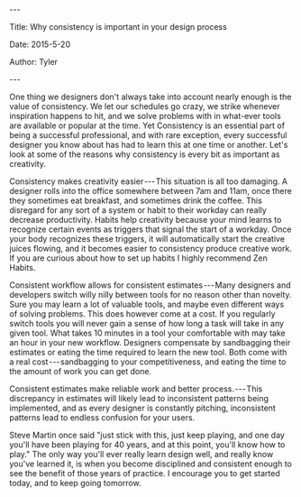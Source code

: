 \-\--

Title: Why consistency is important in your design process

Date: 2015-5-20

Author: Tyler

\-\--

One thing we designers don't always take into account nearly enough is
the value of consistency. We let our schedules go crazy, we strike
whenever inspiration happens to hit, and we solve problems with in
what-ever tools are available or popular at the time. Yet Consistency is
an essential part of being a successful professional, and with rare
exception, every successful designer you know about has had to learn
this at one time or another. Let's look at some of the reasons why
consistency is every bit as important as creativity.

Consistency makes creativity easier --- This situation is all too
damaging. A designer rolls into the office somewhere between 7am and
11am, once there they sometimes eat breakfast, and sometimes drink the
coffee. This disregard for any sort of a system or habit to their
workday can really decrease productivity. Habits help creativity because
your mind learns to recognize certain events as triggers that signal the
start of a workday. Once your body recognizes these triggers, it will
automatically start the creative juices flowing, and it becomes easier
to consistency produce creative work. If you are curious about how to
set up habits I highly recommend Zen Habits.

Consistent workflow allows for consistent estimates --- Many designers
and developers switch willy nilly between tools for no reason other than
novelty. Sure you may learn a lot of valuable tools, and maybe even
different ways of solving problems. This does however come at a cost. If
you regularly switch tools you will never gain a sense of how long a
task will take in any given tool. What takes 10 minutes in a tool your
comfortable with may take an hour in your new workflow. Designers
compensate by sandbagging their estimates or eating the time required to
learn the new tool. Both come with a real cost --- sandbagging to your
competitiveness, and eating the time to the amount of work you can get
done.

Consistent estimates make reliable work and better process. --- This
discrepancy in estimates will likely lead to inconsistent patterns being
implemented, and as every designer is constantly pitching, inconsistent
patterns lead to endless confusion for your users.

Steve Martin once said "just stick with this, just keep playing, and one
day you'll have been playing for 40 years, and at this point, you'll
know how to play." The only way you'll ever really learn design well,
and really know you've learned it, is when you become disciplined and
consistent enough to see the benefit of those years of practice. I
encourage you to get started today, and to keep going tomorrow.
